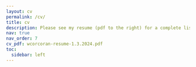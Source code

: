 ```yaml
---
layout: cv
permalink: /cv/
title: cv
description: Please see my resume (pdf to the right) for a complete list of experiences, projects, and skills!
nav: true
nav_order: 7
cv_pdf: wcorcoran-resume-1.3.2024.pdf
toc:
  sidebar: left
---
```

